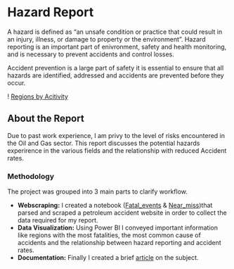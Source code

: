 # Hazard Report

A hazard is defined as “an unsafe condition or practice that could result in an injury, illness, or damage to property or the environment”. Hazard reporting is an important part of enivronment, safety and health monitoring, and is necessary to prevent accidents and control losses.

Accident prevention is a large part of safety it is essential to ensure that all hazards are identified, addressed and accidents are prevented before they occur.  

! [Regions by Acitivity](https://github.com/toyinolape/Hazard_Report/blob/master/Capture.PNG)

## About the Report 

Due to past work experience, I am privy to the level of risks encountered in the Oil and Gas sector. 
This report discusses the potential hazards experirence in the various fields and the relationship 
with reduced Accident rates.

### Methodology 
The project was grouped into 3 main parts to clarify workflow. 

* **Webscraping:** I created a notebook ([Fatal_events](https://github.com/toyinolape/Hazard_Report/blob/master/Fatal_Events.ipynb) & [Near_miss](https://github.com/toyinolape/Hazard_Report/blob/master/Near_miss.ipynb))that parsed and scraped a petroleum accident website in order to collect the data required for my report. 
* **Data Visualization:** Using Power BI I conveyed important information like regions with the most fatalities, the most common cause of accidents and the relationship between hazard reporting and accident rates.
* **Documentation:** Finally I created a brief [article](https://github.com/toyinolape/Hazard_Report/blob/master/Article.pdf) on the subject. 
